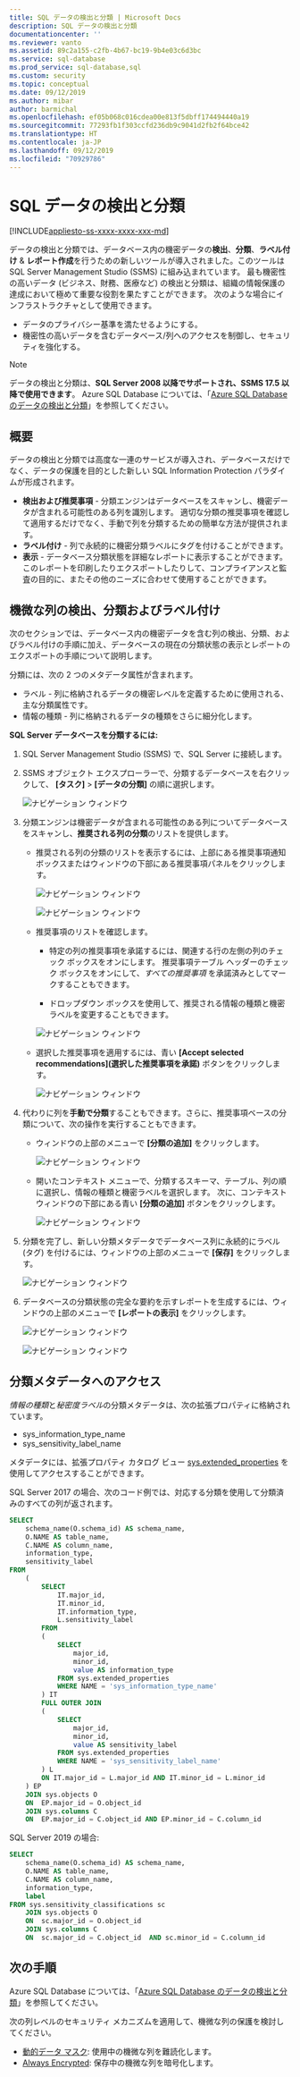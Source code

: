 ```yaml
---
title: SQL データの検出と分類 | Microsoft Docs
description: SQL データの検出と分類
documentationcenter: ''
ms.reviewer: vanto
ms.assetid: 89c2a155-c2fb-4b67-bc19-9b4e03c6d3bc
ms.service: sql-database
ms.prod_service: sql-database,sql
ms.custom: security
ms.topic: conceptual
ms.date: 09/12/2019
ms.author: mibar
author: barmichal
ms.openlocfilehash: ef05b068c016cdea00e813f5dbff174494440a19
ms.sourcegitcommit: 77293fb1f303ccfd236db9c9041d2fb2f64bce42
ms.translationtype: HT
ms.contentlocale: ja-JP
ms.lasthandoff: 09/12/2019
ms.locfileid: "70929786"
---
```

# <a name="sql-data-discovery-and-classification"></a>SQL データの検出と分類
[!INCLUDE[appliesto-ss-xxxx-xxxx-xxx-md](../../includes/appliesto-ss-xxxx-xxxx-xxx-md.md)]

データの検出と分類では、データベース内の機密データの**検出**、**分類**、**ラベル付け** & **レポート作成**を行うための新しいツールが導入されました。このツールは SQL Server Management Studio (SSMS) に組み込まれています。
最も機密性の高いデータ (ビジネス、財務、医療など) の検出と分類は、組織の情報保護の達成において極めて重要な役割を果たすことができます。 次のような場合にインフラストラクチャとして使用できます。
* データのプライバシー基準を満たせるようにする。
* 機密性の高いデータを含むデータベース/列へのアクセスを制御し、セキュリティを強化する。

> [!NOTE]
> データの検出と分類は、**SQL Server 2008 以降でサポートされ、SSMS 17.5 以降で使用できます**。 Azure SQL Database については、「[Azure SQL Database のデータの検出と分類](https://go.microsoft.com/fwlink/?linkid=866265)」を参照してください。

## <a id="subheading-1"></a>概要
データの検出と分類では高度な一連のサービスが導入され、データベースだけでなく、データの保護を目的とした新しい SQL Information Protection パラダイムが形成されます。
* **検出および推奨事項** - 分類エンジンはデータベースをスキャンし、機密データが含まれる可能性のある列を識別します。 適切な分類の推奨事項を確認して適用するだけでなく、手動で列を分類するための簡単な方法が提供されます。
* **ラベル付け** - 列で永続的に機密分類ラベルにタグを付けることができます。
* **表示** - データベース分類状態を詳細なレポートに表示することができます。このレポートを印刷したりエクスポートしたりして、コンプライアンスと監査の目的に、またその他のニーズに合わせて使用することができます。

## <a id="subheading-2"></a>機微な列の検出、分類およびラベル付け
次のセクションでは、データベース内の機密データを含む列の検出、分類、およびラベル付けの手順に加え、データベースの現在の分類状態の表示とレポートのエクスポートの手順について説明します。

分類には、次の 2 つのメタデータ属性が含まれます。
* ラベル - 列に格納されるデータの機密レベルを定義するために使用される、主な分類属性です。  
* 情報の種類 - 列に格納されるデータの種類をさらに細分化します。

**SQL Server データベースを分類するには:**

1. SQL Server Management Studio (SSMS) で、SQL Server に接続します。

2. SSMS オブジェクト エクスプローラーで、分類するデータベースを右クリックして、 **[タスク]**  >  **[データの分類]** の順に選択します。

    ![ナビゲーション ウィンドウ][1]

3. 分類エンジンは機密データが含まれる可能性のある列についてデータベースをスキャンし、**推奨される列の分類**のリストを提供します。

    * 推奨される列の分類のリストを表示するには、上部にある推奨事項通知ボックスまたはウィンドウの下部にある推奨事項パネルをクリックします。

        ![ナビゲーション ウィンドウ][2]

        ![ナビゲーション ウィンドウ][3]

    * 推奨事項のリストを確認します。
        * 特定の列の推奨事項を承諾するには、関連する行の左側の列のチェック ボックスをオンにします。 推奨事項テーブル ヘッダーのチェック ボックスをオンにして、*すべての推奨事項* を承諾済みとしてマークすることもできます。

        * ドロップダウン ボックスを使用して、推奨される情報の種類と機密ラベルを変更することもできます。        

        ![ナビゲーション ウィンドウ][4]

    * 選択した推奨事項を適用するには、青い **[Accept selected recommendations]\(選択した推奨事項を承諾\)** ボタンをクリックします。

        ![ナビゲーション ウィンドウ][5]

4. 代わりに列を**手動で分類**することもできます。さらに、推奨事項ベースの分類について、次の操作を実行することもできます。

    * ウィンドウの上部のメニューで **[分類の追加]** をクリックします。

        ![ナビゲーション ウィンドウ][6]

    * 開いたコンテキスト メニューで、分類するスキーマ、テーブル、列の順に選択し、情報の種類と機密ラベルを選択します。 次に、コンテキスト ウィンドウの下部にある青い **[分類の追加]** ボタンをクリックします。

        ![ナビゲーション ウィンドウ][7]

5. 分類を完了し、新しい分類メタデータでデータベース列に永続的にラベル (タグ) を付けるには、ウィンドウの上部のメニューで **[保存]** をクリックします。

    ![ナビゲーション ウィンドウ][8]


6. データベースの分類状態の完全な要約を示すレポートを生成するには、ウィンドウの上部のメニューで **[レポートの表示]** をクリックします。

    ![ナビゲーション ウィンドウ][9]

    ![ナビゲーション ウィンドウ][10]


## <a id="subheading-3"></a>分類メタデータへのアクセス

*情報の種類*と*秘密度ラベル*の分類メタデータは、次の拡張プロパティに格納されています。 
* sys_information_type_name
* sys_sensitivity_label_name

メタデータには、拡張プロパティ カタログ ビュー [sys.extended_properties](https://docs.microsoft.com/sql/relational-databases/system-catalog-views/extended-properties-catalog-views-sys-extended-properties) を使用してアクセスすることができます。

SQL Server 2017 の場合、次のコード例では、対応する分類を使用して分類済みのすべての列が返されます。

```sql
SELECT
    schema_name(O.schema_id) AS schema_name,
    O.NAME AS table_name,
    C.NAME AS column_name,
    information_type,
    sensitivity_label 
FROM
    (
        SELECT
            IT.major_id,
            IT.minor_id,
            IT.information_type,
            L.sensitivity_label 
        FROM
        (
            SELECT
                major_id,
                minor_id,
                value AS information_type 
            FROM sys.extended_properties 
            WHERE NAME = 'sys_information_type_name'
        ) IT 
        FULL OUTER JOIN
        (
            SELECT
                major_id,
                minor_id,
                value AS sensitivity_label 
            FROM sys.extended_properties 
            WHERE NAME = 'sys_sensitivity_label_name'
        ) L 
        ON IT.major_id = L.major_id AND IT.minor_id = L.minor_id
    ) EP
    JOIN sys.objects O
    ON  EP.major_id = O.object_id 
    JOIN sys.columns C 
    ON  EP.major_id = C.object_id AND EP.minor_id = C.column_id
```

SQL Server 2019 の場合:
```sql
SELECT 
    schema_name(O.schema_id) AS schema_name,
    O.NAME AS table_name,
    C.NAME AS column_name,
    information_type,
    label
FROM sys.sensitivity_classifications sc
    JOIN sys.objects O
    ON  sc.major_id = O.object_id
    JOIN sys.columns C 
    ON  sc.major_id = C.object_id  AND sc.minor_id = C.column_id
```

## <a id="subheading-4"></a>次の手順

Azure SQL Database については、「[Azure SQL Database のデータの検出と分類](https://go.microsoft.com/fwlink/?linkid=866265)」を参照してください。

次の列レベルのセキュリティ メカニズムを適用して、機微な列の保護を検討してください。

* [動的データ マスク](https://docs.microsoft.com/sql/relational-databases/security/dynamic-data-masking): 使用中の機微な列を難読化します。
* [Always Encrypted](https://docs.microsoft.com/sql/relational-databases/security/encryption/always-encrypted-database-engine): 保存中の機微な列を暗号化します。

<!--Anchors-->
[SQL Data Discovery & Classification overview]: #subheading-1
[Discovering, classifying & labeling sensitive columns]: #subheading-2
[Accessing the classification metadata]: #subheading-3
[Next Steps]: #subheading-4

<!--Image references-->
[1]: ./media/sql-data-discovery-and-classification/1_data_classification_explorer_menu.png
[2]: ./media/sql-data-discovery-and-classification/2_recommendations_notification_box.png
[3]: ./media/sql-data-discovery-and-classification/3_recommendations_panel.png
[4]: ./media/sql-data-discovery-and-classification/4_recommendations.png
[5]: ./media/sql-data-discovery-and-classification/5_accept_recommendations_button.png
[6]: ./media/sql-data-discovery-and-classification/6_add_classification_button.png
[7]: ./media/sql-data-discovery-and-classification/7_manual_classification.png
[8]: ./media/sql-data-discovery-and-classification/8_save.png
[9]: ./media/sql-data-discovery-and-classification/9_view_report.png
[10]: ./media/sql-data-discovery-and-classification/10_report.png
